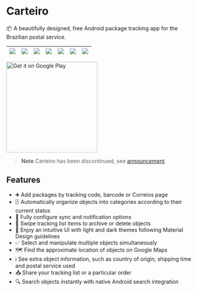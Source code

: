 # Carteiro

📦 A beautifully designed, free Android package tracking app for the Brazilian postal service.

| ![][1] | ![][2] | ![][3] | ![][4] | ![][5] | ![][6] | ![][7] |
| ------ | ------ | ------ | ------ | ------ | ------ | ------ |

<a href="https://play.google.com/store/apps/details?id=com.rbardini.carteiro">
  <img alt="Get it on Google Play" src="https://play.google.com/intl/en_us/badges/images/generic/en_badge_web_generic.png" width="240" />
</a>

> **Note**
> Carteiro has been discontinued, see [announcement](https://carteiro.app/blog/aposentando-o-carteiro/).

## Features

- ➕ Add packages by tracking code, barcode or Correios page
- 🗄️ Automatically organize objects into categories according to their current status
- 🔔 Fully configure sync and notification options
- 🫳 Swipe tracking list items to archive or delete objects
- 💖 Enjoy an intuitive UI with light and dark themes following Material Design guidelines
- ✅ Select and manipulate multiple objects simultaneously
- 🗺️ Find the approximate location of objects on Google Maps
- ℹ️ See extra object information, such as country of origin, shipping time and postal service used
- 📤 Share your tracking list or a particular order
- 🔍 Search objects instantly with native Android search integration

[1]: docs/screenshots/5.0.0/light/1.png
[2]: docs/screenshots/5.0.0/dark/2.png
[3]: docs/screenshots/5.0.0/light/3.png
[4]: docs/screenshots/5.0.0/dark/4.png
[5]: docs/screenshots/5.0.0/light/5.png
[6]: docs/screenshots/5.0.0/dark/6.png
[7]: docs/screenshots/5.0.0/light/7.png
